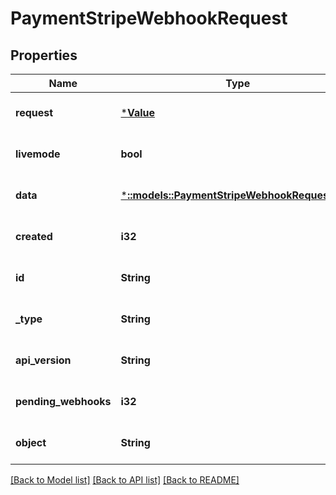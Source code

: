 # PaymentStripeWebhookRequest

## Properties
Name | Type | Description | Notes
------------ | ------------- | ------------- | -------------
**request** | [***Value**](Value.md) |  | [optional] [default to null]
**livemode** | **bool** |  | [optional] [default to null]
**data** | [***::models::PaymentStripeWebhookRequestData**](PaymentStripeWebhookRequest_data.md) |  | [optional] [default to null]
**created** | **i32** |  | [optional] [default to null]
**id** | **String** |  | [optional] [default to null]
**_type** | **String** |  | [optional] [default to null]
**api_version** | **String** |  | [optional] [default to null]
**pending_webhooks** | **i32** |  | [optional] [default to null]
**object** | **String** |  | [optional] [default to null]

[[Back to Model list]](../README.md#documentation-for-models) [[Back to API list]](../README.md#documentation-for-api-endpoints) [[Back to README]](../README.md)


